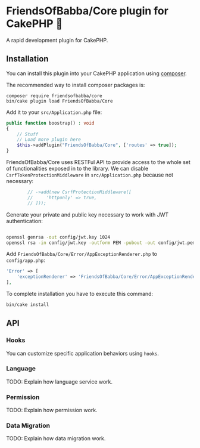 # FriendsOfBabba/Core plugin for CakePHP 🥧

A rapid development plugin for CakePHP.

## Installation

You can install this plugin into your CakePHP application using [composer](https://getcomposer.org).

The recommended way to install composer packages is:

```
composer require friendsofbabba/core
bin/cake plugin load FriendsOfBabba/Core
```

Add it to your `src/Application.php` file:

```php
public function boostrap() : void
{
    // Stuff
    // Load more plugin here
    $this->addPlugin("FriendsOfBabba/Core", ['routes' => true]);
}
```

FriendsOfBabba/Core uses RESTFul API to provide access to the whole set of functionalities
exposed in to the library. We can disable `CsrfTokenProtectionMiddleware`
in `src/Application.php` because not necessary:

```php
        // ->add(new CsrfProtectionMiddleware([
        //     'httponly' => true,
        // ]));
```

Generate your private and public key necessary to work with JWT authentication:

```sh

openssl genrsa -out config/jwt.key 1024
openssl rsa -in config/jwt.key -outform PEM -pubout -out config/jwt.pem

```

Add `FriendsOfBabba/Core/Error/AppExceptionRenderer.php` to `config/app.php`:

```php
'Error' => [
    'exceptionRenderer' => 'FriendsOfBabba/Core/Error/AppExceptionRenderer',
],
```

To complete installation you have to execute this command:

```sh
bin/cake install
```

## API

### Hooks

You can customize specific application behaviors using `hooks`.

### Language

TODO: Explain how language service work.

### Permission

TODO: Explain how permission work.

### Data Migration

TODO: Explain how data migration work.
